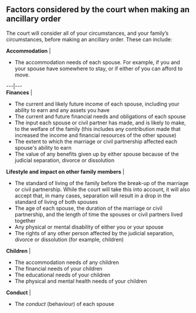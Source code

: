 ##  Factors considered by the court when making an ancillary order

The court will consider all of your circumstances, and your family’s
circumstances, before making an ancillary order. These can include:

**Accommodation** | 

  * The accommodation needs of each spouse. For example, if you and your spouse have somewhere to stay, or if either of you can afford to move. 

  
---|---  
**Finances** | 

  * The current and likely future income of each spouse, including your ability to earn and any assets you have 
  * The current and future financial needs and obligations of each spouse 
  * The input each spouse or civil partner has made, and is likely to make, to the welfare of the family (this includes any contribution made that increased the income and financial resources of the other spouse) 
  * The extent to which the marriage or civil partnership affected each spouse's ability to earn 
  * The value of any benefits given up by either spouse because of the judicial separation, divorce or dissolution 

  
**Lifestyle and impact on other family members** | 

  * The standard of living of the family before the break-up of the marriage or civil partnership. While the court will take this into account, it will also accept that, in many cases, separation will result in a drop in the standard of living of both spouses 
  * The age of each spouse, the duration of the marriage or civil partnership, and the length of time the spouses or civil partners lived together 
  * Any physical or mental disability of either you or your spouse 
  * The rights of any other person affected by the judicial separation, divorce or dissolution (for example, children) 

  
**Children** | 

  * The accommodation needs of any children 
  * The financial needs of your children 
  * The educational needs of your children 
  * The physical and mental health needs of your children 

  
**Conduct** | 

  * The _conduct_ (behaviour) of each spouse 

  
  